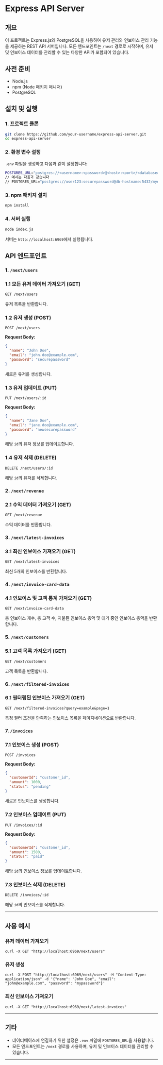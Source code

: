 # Express API Server

## 개요

이 프로젝트는 Express.js와 PostgreSQL을 사용하여 유저 관리와 인보이스 관리 기능을 제공하는 REST API 서버입니다. 모든 엔드포인트는 `/next` 경로로 시작하며, 유저 및 인보이스 데이터를 관리할 수 있는 다양한 API가 포함되어 있습니다.

## 사전 준비

- Node.js
- npm (Node 패키지 매니저)
- PostgreSQL

## 설치 및 실행

### 1. 프로젝트 클론

```bash
git clone https://github.com/your-username/express-api-server.git
cd express-api-server

```

### 2. 환경 변수 설정

`.env` 파일을 생성하고 다음과 같이 설정합니다:

```bash
POSTGRES_URL="postgres://<username>:<password>@<host>:<port>/<database>?sslmode=require"
// 예시는 다음과 같습니다
// POSTGRES_URL="postgres://user123:securepassword@db-hostname:5432/mydatabase?sslmode=require"

```

### 3. npm 패키지 설치

```bash
npm install

```

### 4. 서버 실행

```bash
node index.js

```

서버는 `http://localhost:6969`에서 실행됩니다.

## API 엔드포인트

### 1. `/next/users`

### 1.1 모든 유저 데이터 가져오기 (GET)

```
GET /next/users

```

유저 목록을 반환합니다.

### 1.2 유저 생성 (POST)

```
POST /next/users

```

**Request Body:**

```json
{
  "name": "John Doe",
  "email": "john.doe@example.com",
  "password": "securepassword"
}
```

새로운 유저를 생성합니다.

### 1.3 유저 업데이트 (PUT)

```
PUT /next/users/:id

```

**Request Body:**

```json
{
  "name": "Jane Doe",
  "email": "jane.doe@example.com",
  "password": "newsecurepassword"
}
```

해당 `id`의 유저 정보를 업데이트합니다.

### 1.4 유저 삭제 (DELETE)

```
DELETE /next/users/:id

```

해당 `id`의 유저를 삭제합니다.

### 2. `/next/revenue`

### 2.1 수익 데이터 가져오기 (GET)

```
GET /next/revenue

```

수익 데이터를 반환합니다.

### 3. `/next/latest-invoices`

### 3.1 최신 인보이스 가져오기 (GET)

```
GET /next/latest-invoices

```

최신 5개의 인보이스를 반환합니다.

### 4. `/next/invoice-card-data`

### 4.1 인보이스 및 고객 통계 가져오기 (GET)

```
GET /next/invoice-card-data

```

총 인보이스 개수, 총 고객 수, 지불된 인보이스 총액 및 대기 중인 인보이스 총액을 반환합니다.

### 5. `/next/customers`

### 5.1 고객 목록 가져오기 (GET)

```
GET /next/customers

```

고객 목록을 반환합니다.

### 6. `/next/filtered-invoices`

### 6.1 필터링된 인보이스 가져오기 (GET)

```
GET /next/filtered-invoices?query=example&page=1

```

특정 필터 조건을 만족하는 인보이스 목록을 페이지네이션으로 반환합니다.

### 7. `/invoices`

### 7.1 인보이스 생성 (POST)

```
POST /invoices

```

**Request Body:**

```json
{
  "customerId": "customer_id",
  "amount": 1000,
  "status": "pending"
}
```

새로운 인보이스를 생성합니다.

### 7.2 인보이스 업데이트 (PUT)

```
PUT /invoices/:id

```

**Request Body:**

```json
{
  "customerId": "customer_id",
  "amount": 1500,
  "status": "paid"
}
```

해당 `id`의 인보이스 정보를 업데이트합니다.

### 7.3 인보이스 삭제 (DELETE)

```
DELETE /invoices/:id

```

해당 `id`의 인보이스를 삭제합니다.

---

## 사용 예시

### 유저 데이터 가져오기

```
curl -X GET "http://localhost:6969/next/users"

```

### 유저 생성

```
curl -X POST "http://localhost:6969/next/users" -H "Content-Type: application/json" -d '{"name": "John Doe", "email": "john@example.com", "password": "mypassword"}'

```

### 최신 인보이스 가져오기

```
curl -X GET "http://localhost:6969/next/latest-invoices"

```

---

## 기타

- 데이터베이스에 연결하기 위한 설정은 `.env` 파일에 `POSTGRES_URL`을 사용합니다.
- 모든 엔드포인트는 `/next` 경로를 사용하며, 유저 및 인보이스 데이터를 관리할 수 있습니다.

---
